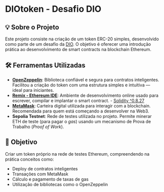 # DIOtoken - Desafio DIO

## 💡 Sobre o Projeto

Este projeto consiste na criação de um token ERC-20 simples, desenvolvido como parte de um desafio da [DIO](https://www.dio.me/). O objetivo é oferecer uma introdução prática ao desenvolvimento de smart contracts na blockchain Ethereum.

## 🛠️ Ferramentas Utilizadas

- **[OpenZeppelin](https://www.openzeppelin.com/)**: Biblioteca confiável e segura para contratos inteligentes. Facilitou a criação do token com uma estrutura simples e intuitiva — ideal para iniciantes.
- **[Remix - Ethereum IDE](https://remix.ethereum.org/)**: Ambiente de desenvolvimento online usado para escrever, compilar e implantar o smart contract. - [Solidity ^0.8.27](https://docs.soliditylang.org/)
- **[MetaMask](https://metamask.io/)**: Carteira digital utilizada para interagir com a blockchain. Recomendada para quem está começando a desenvolver na Web3.
- **Sepolia Testnet**: Rede de testes utilizada no projeto. Permite minerar ETH de teste (para pagar o *gas*) usando um mecanismo de Prova de Trabalho (*Proof of Work*).


## 🚀 Objetivo

Criar um token próprio na rede de testes Ethereum, compreendendo na prática conceitos como:

- Deploy de contratos inteligentes
- Transações com MetaMask
- Cálculo e pagamento de taxas de gas
- Utilização de bibliotecas como o OpenZeppelin



  
